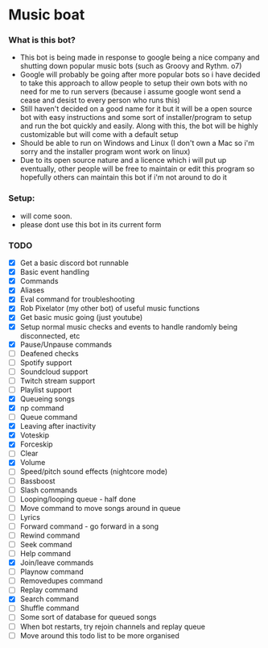 # Music boat

  

### What is this bot?

- This bot is being made in response to google being a nice company and shutting down popular music bots (such as Groovy and Rythm. o7)
- Google will probably be going after more popular bots so i have decided to take this approach to allow people to setup their own bots with no need for me to run servers (because i assume google wont send a cease and desist to every person who runs this)
- Still haven't decided on a good name for it but it will be a open source bot with easy instructions and some sort of installer/program to setup and run the bot quickly and easily. Along with this, the bot will be highly customizable but will come with a default setup
- Should be able to run on Windows and Linux (I don't own a Mac so i'm sorry and the installer program wont work on linux)
- Due to its open source nature and a licence which i will put up eventually, other people will be free to maintain or edit this program so hopefully others can maintain this bot if i'm not around to do it

### Setup:
- will come soon.
- please dont use this bot in its current form
  

### TODO

- [x] Get a basic discord bot runnable
- [x] Basic event handling
- [x] Commands
- [x] Aliases
- [x] Eval command for troubleshooting
- [x] Rob Pixelator (my other bot) of useful music functions
- [x] Get basic music going (just youtube)
- [x] Setup normal music checks and events to handle randomly being disconnected, etc
- [x] Pause/Unpause commands
- [ ] Deafened checks
- [ ] Spotify support
- [ ] Soundcloud support
- [ ] Twitch stream support
- [ ] Playlist support
- [x] Queueing songs
- [x] np command
- [ ] Queue command
- [x] Leaving after inactivity
- [x] Voteskip
- [x] Forceskip
- [ ] Clear
- [x] Volume
- [ ] Speed/pitch sound effects (nightcore mode)
- [ ] Bassboost
- [ ] Slash commands
- [ ] Looping/looping queue - half done
- [ ] Move command to move songs around in queue
- [ ] Lyrics
- [ ] Forward command - go forward in a song
- [ ] Rewind command
- [ ] Seek command
- [ ] Help command
- [x] Join/leave commands
- [ ] Playnow command
- [ ] Removedupes command
- [ ] Replay command
- [x] Search command
- [ ] Shuffle command
- [ ] Some sort of database for queued songs
- [ ] When bot restarts, try rejoin channels and replay queue
- [ ] Move around this todo list to be more organised
